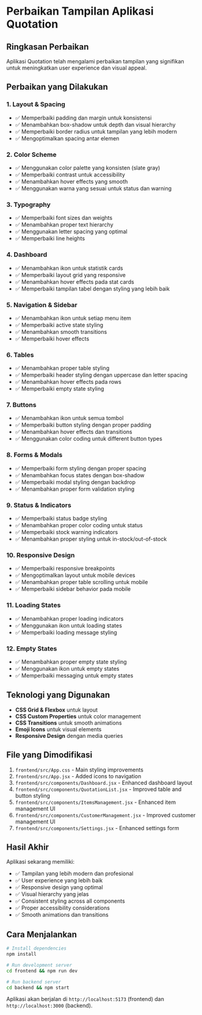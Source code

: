 # Perbaikan Tampilan Aplikasi Quotation

## Ringkasan Perbaikan

Aplikasi Quotation telah mengalami perbaikan tampilan yang signifikan untuk meningkatkan user experience dan visual appeal.

## Perbaikan yang Dilakukan

### 1. **Layout & Spacing**
- ✅ Memperbaiki padding dan margin untuk konsistensi
- ✅ Menambahkan box-shadow untuk depth dan visual hierarchy
- ✅ Memperbaiki border radius untuk tampilan yang lebih modern
- ✅ Mengoptimalkan spacing antar elemen

### 2. **Color Scheme**
- ✅ Menggunakan color palette yang konsisten (slate gray)
- ✅ Memperbaiki contrast untuk accessibility
- ✅ Menambahkan hover effects yang smooth
- ✅ Menggunakan warna yang sesuai untuk status dan warning

### 3. **Typography**
- ✅ Memperbaiki font sizes dan weights
- ✅ Menambahkan proper text hierarchy
- ✅ Menggunakan letter spacing yang optimal
- ✅ Memperbaiki line heights

### 4. **Dashboard**
- ✅ Menambahkan ikon untuk statistik cards
- ✅ Memperbaiki layout grid yang responsive
- ✅ Menambahkan hover effects pada stat cards
- ✅ Memperbaiki tampilan tabel dengan styling yang lebih baik

### 5. **Navigation & Sidebar**
- ✅ Menambahkan ikon untuk setiap menu item
- ✅ Memperbaiki active state styling
- ✅ Menambahkan smooth transitions
- ✅ Memperbaiki hover effects

### 6. **Tables**
- ✅ Menambahkan proper table styling
- ✅ Memperbaiki header styling dengan uppercase dan letter spacing
- ✅ Menambahkan hover effects pada rows
- ✅ Memperbaiki empty state styling

### 7. **Buttons**
- ✅ Menambahkan ikon untuk semua tombol
- ✅ Memperbaiki button styling dengan proper padding
- ✅ Menambahkan hover effects dan transitions
- ✅ Menggunakan color coding untuk different button types

### 8. **Forms & Modals**
- ✅ Memperbaiki form styling dengan proper spacing
- ✅ Menambahkan focus states dengan box-shadow
- ✅ Memperbaiki modal styling dengan backdrop
- ✅ Menambahkan proper form validation styling

### 9. **Status & Indicators**
- ✅ Memperbaiki status badge styling
- ✅ Menambahkan proper color coding untuk status
- ✅ Memperbaiki stock warning indicators
- ✅ Menambahkan proper styling untuk in-stock/out-of-stock

### 10. **Responsive Design**
- ✅ Memperbaiki responsive breakpoints
- ✅ Mengoptimalkan layout untuk mobile devices
- ✅ Menambahkan proper table scrolling untuk mobile
- ✅ Memperbaiki sidebar behavior pada mobile

### 11. **Loading States**
- ✅ Menambahkan proper loading indicators
- ✅ Menggunakan ikon untuk loading states
- ✅ Memperbaiki loading message styling

### 12. **Empty States**
- ✅ Menambahkan proper empty state styling
- ✅ Menggunakan ikon untuk empty states
- ✅ Memperbaiki messaging untuk empty states

## Teknologi yang Digunakan

- **CSS Grid & Flexbox** untuk layout
- **CSS Custom Properties** untuk color management
- **CSS Transitions** untuk smooth animations
- **Emoji Icons** untuk visual elements
- **Responsive Design** dengan media queries

## File yang Dimodifikasi

1. `frontend/src/App.css` - Main styling improvements
2. `frontend/src/App.jsx` - Added icons to navigation
3. `frontend/src/components/Dashboard.jsx` - Enhanced dashboard layout
4. `frontend/src/components/QuotationList.jsx` - Improved table and button styling
5. `frontend/src/components/ItemsManagement.jsx` - Enhanced item management UI
6. `frontend/src/components/CustomerManagement.jsx` - Improved customer management UI
7. `frontend/src/components/Settings.jsx` - Enhanced settings form

## Hasil Akhir

Aplikasi sekarang memiliki:
- ✅ Tampilan yang lebih modern dan profesional
- ✅ User experience yang lebih baik
- ✅ Responsive design yang optimal
- ✅ Visual hierarchy yang jelas
- ✅ Consistent styling across all components
- ✅ Proper accessibility considerations
- ✅ Smooth animations dan transitions

## Cara Menjalankan

```bash
# Install dependencies
npm install

# Run development server
cd frontend && npm run dev

# Run backend server
cd backend && npm start
```

Aplikasi akan berjalan di `http://localhost:5173` (frontend) dan `http://localhost:3000` (backend). 